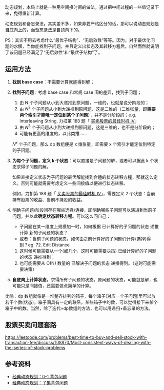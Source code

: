 

动态规划，本质上就是一种用空间换时间的做法，通过把中间过程的一些值记录下来，免得重新计算。

动态规划和备忘录法，其实差不多，如果非要严格区分的话，那可以说动态规划是自底向上的，而备忘录法是自顶向下的。

PS：其实不用去考虑什么“最优子结构”、“无后效性”等等。因为，对于最优化问题的求解，当你能找到子问题，并且定义出状态及其转移方程后，自然而然就说明了该问题已经满足了“无后效性”和“最优子结构”了。



## 运用方法

1. **找到 base case**：不需要计算就能得到解；
   
1. **找到子问题**：考虑 base case 和常规 case 间的差异，找到子问题；
   
   1. 由 N 个子问题从小到大递推到原问题，一维的，也就是说分阶段的；
   2. 由 $N^2$ 个子问题从小到大递推到原问题，这是二维的（二维张量，即**需要两个索引才能唯一定位到某个子问题**），并不是分阶段的；e.g. Interleaving String, 力扣第 188 题「 [买卖股票的最佳时机 IV](https://leetcode.cn/problems/best-time-to-buy-and-sell-stock-iv/)」
   3. 由 $N^3$ 个子问题从小到大递推到原问题，这是三维的，也不是分阶段的；
   4. 可能有更高的维度的，以此类推……
   
   $N^x$ 个子问题，那么 dp 数组便是 x 维张量，即需要 x 个索引才能定位到特定的子问题。
   
3. **为每个子问题，定义 k 个状态**：可以直接是子问题的解，或者可以据此 k 个状态求得子问题的解。

   如果直接定义状态为子问题的最优解能找到合适的状态转移方程，那就这么定义。否则可能就需要考虑定义一些间接值以便进行状态转移。

   例如，力扣第 188 题「 [买卖股票的最佳时机 IV](https://leetcode.cn/problems/best-time-to-buy-and-sell-stock-iv/)」，需要定义 2 个状态：当前持有股票的收益、当前不持股的收益。

4. 明确子问题/阶段间存在哪些选择/连接，即明确哪些子问题可以演进到当前子问题，并以此**确定状态转移方程**。可以这么问自己：

   - 子问题在某一维度上规模加一时，如何根据 已计算好的子问题的状态 递推计算 新的子问题的状态？
   - 或者：当前子问题的状态，如何由之前计算好的子问题们计算(选择)得到？eg. 72. Edit Distance

   1. 这时候可能需要从一个(或几个，这时可能需要决策) 已经计算好的子问题的状态 递推得到；
   2. 也可能需要从 O(N) 数量的 已解决子问题的状态 递推得到。（这时可能需要决策）

5. **自底向上计算状态**，求得所有子问题的状态。原问题的状态，可能就是解，也可能只是间接值，还需要做点简单的计算。



比喻：dp 数组就像是一堆整齐排列的箱子，每个箱子(对应一个子问题)里可以放若干个数(状态)，箱子间具有一定的联系，某些箱子中的数，可以觉得接下来某个箱子中的数。当然，除了迭代+dp数组的方法，也可以用递归+备忘录的方法。



## 股票买卖问题套路

https://leetcode.com/problems/best-time-to-buy-and-sell-stock-with-transaction-fee/discuss/108870/Most-consistent-ways-of-dealing-with-the-series-of-stock-problems





## 参考资料

- [经典动态规划：0-1 背包问题](https://labuladong.gitee.io/algo/3/26/84/)
- [经典动态规划：子集背包问题](https://labuladong.gitee.io/algo/3/26/85/)

